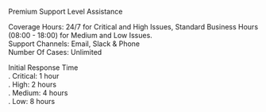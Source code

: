 Premium Support Level Assistance  
  
Coverage Hours: 24/7 for Critical and High Issues, Standard Business Hours (08:00 - 18:00) for Medium and Low Issues.  
Support Channels: Email, Slack & Phone  
Number Of Cases: Unlimited  

Initial Response Time   
  . Critical: 1 hour  
  . High: 2 hours  
  . Medium: 4 hours  
  . Low: 8 hours  
